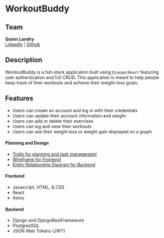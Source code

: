 # WorkoutBuddy

## Team

**Quinn Landry**<br/>
[LinkedIn](https://www.linkedin.com/in/quinn-landry-b24998235/) |
[Github](https://github.com/qrlandry)
<br/>

## Description

WorkoutBuddy is a full-stack application built using `Django/React` featuring user authentication and full CRUD. This application is meant to help people keep track of their workouts and achieve their weight-loss goals.

## Features

- Users can create an account and log in with their credentials
- Users can update their account information and weight
- Users can add or delete their exercises
- Users can log and view their workouts
- Users can see their weight loss or weight gain displayed on a graph

#### Planning and Design

- [Trello for planning and task management](https://trello.com/invite/b/ptcSX1hd/ATTIb70f5777079222a95c0dafd1bc486ae2CD9CB05C/workout-buddy)
- [Wireframe for Frontend](https://www.figma.com/file/4A3w5yDIbj9ZsdL2clODRW/Untitled?node-id=0%3A1&t=0blyYoQeY8wgoi34-1)
- [Entity Relationship Diagram for Backend](https://lucid.app/lucidchart/8600f521-f709-470d-a0c1-f08e654531be/edit?viewport_loc=-76%2C-80%2C2057%2C1187%2C0_0&invitationId=inv_cb6100cc-24d9-4fbd-be3f-08391093dba5)

#### Frontend

- Javascript, HTML, & CSS
- React
- Axios

#### Backend

- Django and DjangoRestFramework
- PostgresSQL
- JSON Web Tokens (JWT)

